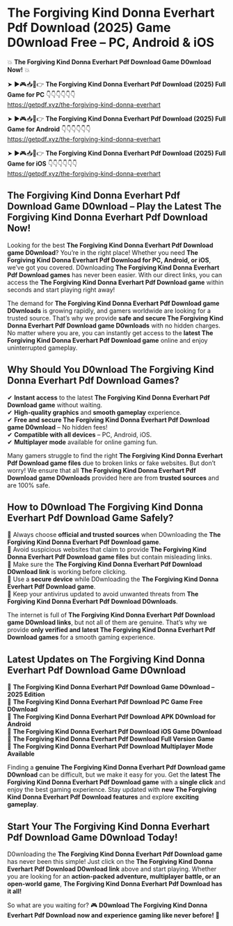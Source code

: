 # The Forgiving Kind Donna Everhart Pdf Download (2025) Game D0wnload Free – PC, Android & iOS

💥 **The Forgiving Kind Donna Everhart Pdf Download Game D0wnload Now!** 💥  

➤ ►🎮📥📱👉 **The Forgiving Kind Donna Everhart Pdf Download (2025) Full Game for PC** 👇👇👇👇👇👇  
https://getpdf.xyz/the-forgiving-kind-donna-everhart  

➤ ►🎮📥📱👉 **The Forgiving Kind Donna Everhart Pdf Download (2025) Full Game for Android** 👇👇👇👇👇👇  
https://getpdf.xyz/the-forgiving-kind-donna-everhart  

➤ ►🎮📥📱👉 **The Forgiving Kind Donna Everhart Pdf Download (2025) Full Game for iOS** 👇👇👇👇👇👇  
https://getpdf.xyz/the-forgiving-kind-donna-everhart  

## The Forgiving Kind Donna Everhart Pdf Download Game D0wnload – Play the Latest The Forgiving Kind Donna Everhart Pdf Download Now!

Looking for the best **The Forgiving Kind Donna Everhart Pdf Download game D0wnload**? You’re in the right place! Whether you need **The Forgiving Kind Donna Everhart Pdf Download for PC, Android, or iOS**, we’ve got you covered. D0wnloading **The Forgiving Kind Donna Everhart Pdf Download games** has never been easier. With our direct links, you can access the **The Forgiving Kind Donna Everhart Pdf Download game** within seconds and start playing right away!  

The demand for **The Forgiving Kind Donna Everhart Pdf Download game D0wnloads** is growing rapidly, and gamers worldwide are looking for a trusted source. That’s why we provide **safe and secure The Forgiving Kind Donna Everhart Pdf Download game D0wnloads** with no hidden charges. No matter where you are, you can instantly get access to the **latest The Forgiving Kind Donna Everhart Pdf Download game** online and enjoy uninterrupted gameplay.  

## **Why Should You D0wnload The Forgiving Kind Donna Everhart Pdf Download Games?**  

✔ **Instant access** to the latest **The Forgiving Kind Donna Everhart Pdf Download game** without waiting.  
✔ **High-quality graphics** and **smooth gameplay** experience.  
✔ **Free and secure The Forgiving Kind Donna Everhart Pdf Download game D0wnload** – No hidden fees!  
✔ **Compatible with all devices** – PC, Android, iOS.  
✔ **Multiplayer mode** available for online gaming fun.  

Many gamers struggle to find the right **The Forgiving Kind Donna Everhart Pdf Download game files** due to broken links or fake websites. But don’t worry! We ensure that all **The Forgiving Kind Donna Everhart Pdf Download game D0wnloads** provided here are from **trusted sources** and are 100% safe.  

## **How to D0wnload The Forgiving Kind Donna Everhart Pdf Download Game Safely?**  

📌 Always choose **official and trusted sources** when D0wnloading the **The Forgiving Kind Donna Everhart Pdf Download game**.  
📌 Avoid suspicious websites that claim to provide **The Forgiving Kind Donna Everhart Pdf Download game files** but contain misleading links.  
📌 Make sure the **The Forgiving Kind Donna Everhart Pdf Download D0wnload link** is working before clicking.  
📌 Use a **secure device** while D0wnloading the **The Forgiving Kind Donna Everhart Pdf Download game**.  
📌 Keep your antivirus updated to avoid unwanted threats from **The Forgiving Kind Donna Everhart Pdf Download D0wnloads**.  

The internet is full of **The Forgiving Kind Donna Everhart Pdf Download game D0wnload links**, but not all of them are genuine. That’s why we provide **only verified and latest The Forgiving Kind Donna Everhart Pdf Download games** for a smooth gaming experience.  

## **Latest Updates on The Forgiving Kind Donna Everhart Pdf Download Game D0wnload**  

🔹 **The Forgiving Kind Donna Everhart Pdf Download Game D0wnload – 2025 Edition**  
🔹 **The Forgiving Kind Donna Everhart Pdf Download PC Game Free D0wnload**  
🔹 **The Forgiving Kind Donna Everhart Pdf Download APK D0wnload for Android**  
🔹 **The Forgiving Kind Donna Everhart Pdf Download iOS Game D0wnload**  
🔹 **The Forgiving Kind Donna Everhart Pdf Download Full Version Game**  
🔹 **The Forgiving Kind Donna Everhart Pdf Download Multiplayer Mode Available**  

Finding a **genuine The Forgiving Kind Donna Everhart Pdf Download game D0wnload** can be difficult, but we make it easy for you. Get the **latest The Forgiving Kind Donna Everhart Pdf Download game** with a **single click** and enjoy the best gaming experience. Stay updated with **new The Forgiving Kind Donna Everhart Pdf Download features** and explore **exciting gameplay**.  

## **Start Your The Forgiving Kind Donna Everhart Pdf Download Game D0wnload Today!**  

D0wnloading the **The Forgiving Kind Donna Everhart Pdf Download game** has never been this simple! Just click on the **The Forgiving Kind Donna Everhart Pdf Download D0wnload link** above and start playing. Whether you are looking for an **action-packed adventure, multiplayer battle, or an open-world game**, **The Forgiving Kind Donna Everhart Pdf Download has it all!**  

So what are you waiting for? 🎮 **D0wnload The Forgiving Kind Donna Everhart Pdf Download now and experience gaming like never before!** 🚀  